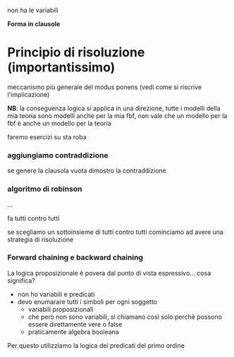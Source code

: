 non ha le variabili

**Forma in clausole**

# Principio di risoluzione (importantissimo)
meccanismo più generale del modus ponens (vedi come si riscrive l'implicazione)

**NB**: la conseguenza logica si applica in una direzione, tutte i modelli della mia teoria sono modelli anche per la mia fbf, non vale che un modello per la fbf è anche un modello per la teoria

faremo esercizi su sta roba

### aggiungiamo contraddizione
se genere la clausola vuota dimostro la contraddizione

### algoritmo di robinson

...

fa tutti contro tutti

se scegliamo un sottoinsieme di tutti contro tutti cominciamo ad avere una strategia di risoluzione

### Forward chaining e backward chaining




La logica proposizionale è povera dal punto di vista espressivo... cosa significa?
- non ho variabili e predicati
- devo enumarare tutti i simboli per ogni soggetto 
    - variabili proposizionali
    - che però non sono variabili, si chiamano così solo perchè possono essere direttamente vere o false
    - praticamente algebra booleana

Per questo utilizziamo la logica dei predicati del primo ordine